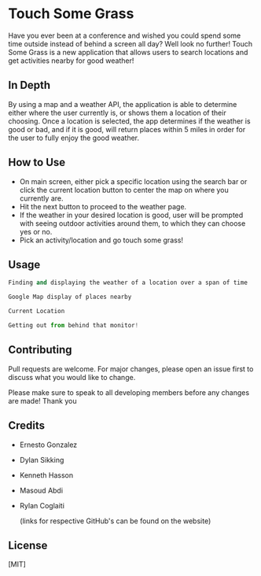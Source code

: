 # Touch Some Grass

Have you ever been at a conference and wished you could spend some time outside instead of behind a screen all day? Well look no further! Touch Some Grass is a new application that allows users to search locations and get activities nearby for good weather!

## In Depth

By using a map and a weather API, the application is able to determine either where the user currently is, or shows them a location of their choosing. Once a location is selected, the app determines if the weather is good or bad, and if it is good, will return places within 5 miles in order for the user to fully enjoy the good weather. 

## How to Use
- On main screen, either pick a specific location using the search bar or click the current location button to center the map on where you currently are.
- Hit the next button to proceed to the weather page.
- If the weather in your desired location is good, user will be prompted with seeing outdoor activities around them, to which they can choose yes or no.
- Pick an activity/location and go touch some grass!

## Usage

```python
Finding and displaying the weather of a location over a span of time

Google Map display of places nearby

Current Location

Getting out from behind that monitor!
```

## Contributing

Pull requests are welcome. For major changes, please open an issue first
to discuss what you would like to change.

Please make sure to speak to all developing members before any changes are made! Thank you

## Credits
- Ernesto Gonzalez
- Dylan Sikking
- Kenneth Hasson
- Masoud Abdi
- Rylan Coglaiti

    (links for respective GitHub's can be found on the website)

## License

[MIT]
